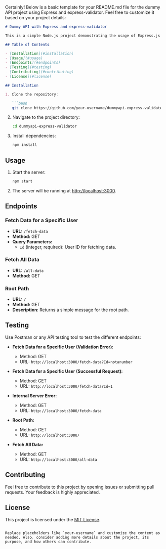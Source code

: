 Certainly! Below is a basic template for your README.md file for the dummy API project using Express and express-validator. Feel free to customize it based on your project details:

```markdown
# Dummy API with Express and express-validator

This is a simple Node.js project demonstrating the usage of Express.js for creating a dummy API with validation using express-validator.

## Table of Contents

- [Installation](#installation)
- [Usage](#usage)
- [Endpoints](#endpoints)
- [Testing](#testing)
- [Contributing](#contributing)
- [License](#license)

## Installation

1. Clone the repository:

   ```bash
   git clone https://github.com/your-username/dummyapi-express-validator.git
   ```

2. Navigate to the project directory:

   ```bash
   cd dummyapi-express-validator
   ```

3. Install dependencies:

   ```bash
   npm install
   ```

## Usage

1. Start the server:

   ```bash
   npm start
   ```

2. The server will be running at [http://localhost:3000](http://localhost:3000).

## Endpoints

### Fetch Data for a Specific User

- **URL:** `/fetch-data`
- **Method:** GET
- **Query Parameters:**
  - `Id` (integer, required): User ID for fetching data.

### Fetch All Data

- **URL:** `/all-data`
- **Method:** GET

### Root Path

- **URL:** `/`
- **Method:** GET
- **Description:** Returns a simple message for the root path.

## Testing

Use Postman or any API testing tool to test the different endpoints:

- **Fetch Data for a Specific User (Validation Error):**
  - Method: GET
  - URL: `http://localhost:3000/fetch-data?Id=notanumber`

- **Fetch Data for a Specific User (Successful Request):**
  - Method: GET
  - URL: `http://localhost:3000/fetch-data?Id=1`

- **Internal Server Error:**
  - Method: GET
  - URL: `http://localhost:3000/fetch-data`

- **Root Path:**
  - Method: GET
  - URL: `http://localhost:3000/`

- **Fetch All Data:**
  - Method: GET
  - URL: `http://localhost:3000/all-data`

## Contributing

Feel free to contribute to this project by opening issues or submitting pull requests. Your feedback is highly appreciated.

## License

This project is licensed under the [MIT License](LICENSE).
```

Replace placeholders like `your-username` and customize the content as needed. Also, consider adding more details about the project, its purpose, and how others can contribute.

